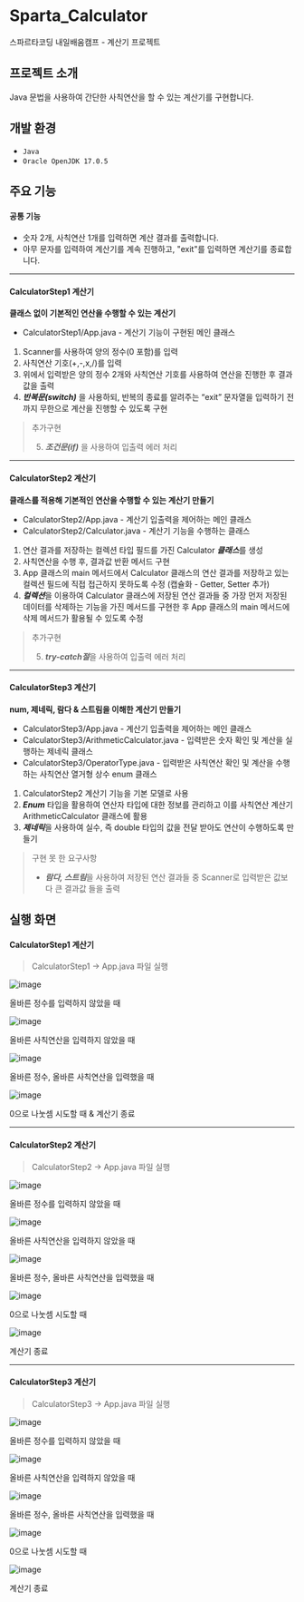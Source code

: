 # Sparta_Calculator
스파르타코딩 내일배움캠프 - 계산기 프로젝트

## 프로젝트 소개
Java 문법을 사용하여 간단한 사칙연산을 할 수 있는 계산기를 구현합니다.

## 개발 환경
- `Java`
- `Oracle OpenJDK 17.0.5`

## 주요 기능
#### 공통 기능
- 숫자 2개, 사칙연산 1개를 입력하면 계산 결과를 출력합니다.
- 아무 문자를 입력하여 계산기를 계속 진행하고, "exit"를 입력하면 계산기를 종료합니다.
--------------------
#### CalculatorStep1 계산기
**클래스 없이 기본적인 연산을 수행할 수 있는 계산기**

- CalculatorStep1/App.java - 계산기 기능이 구현된 메인 클래스

1. Scanner를 사용하여 양의 정수(0 포함)를 입력
2. 사칙연산 기호(+,-,x,/)를 입력
3. 위에서 입력받은 양의 정수 2개와 사칙연산 기호를 사용하여 연산을 진행한 후 결과값을 출력
4. ***반복문(switch)*** 을 사용하되, 반복의 종료를 알려주는 “exit” 문자열을 입력하기 전까지 무한으로 계산을 진행할 수 있도록 구현

>추가구현
>
>5. ***조건문(if)*** 을 사용하여 입출력 에러 처리

--------------------
#### CalculatorStep2 계산기
**클래스를 적용해 기본적인 연산을 수행할 수 있는 계산기 만들기**
- CalculatorStep2/App.java - 계산기 입출력을 제어하는 메인 클래스
- CalculatorStep2/Calculator.java - 계산기 기능을 수행하는 클래스

1. 연산 결과를 저장하는 컬렉션 타입 필드를 가진 Calculator ***클래스***를 생성
2. 사칙연산을 수행 후, 결과값 반환 메서드 구현
3. App 클래스의 main 메서드에서 Calculator 클래스의 연산 결과를 저장하고 있는 컬렉션 필드에 직접 접근하지 못하도록 수정 (캡슐화 - Getter, Setter 추가)
4. ***컬렉션***을 이용하여 Calculator 클래스에 저장된 연산 결과들 중 가장 먼저 저장된 데이터를 삭제하는 기능을 가진 메서드를 구현한 후 App 클래스의 main 메서드에 삭제 메서드가 활용될 수 있도록 수정

>추가구현
>
>5. ***try-catch절***을 사용하여 입출력 에러 처리
--------------------
#### CalculatorStep3 계산기
**num, 제네릭, 람다 & 스트림을 이해한 계산기 만들기**
- CalculatorStep3/App.java - 계산기 입출력을 제어하는 메인 클래스
- CalculatorStep3/ArithmeticCalculator.java - 입력받은 숫자 확인 및 계산을 실행하는 제네릭 클래스
- CalculatorStep3/OperatorType.java - 입력받은 사칙연산 확인 및 계산을 수행하는 사칙연산 열거형 상수 enum 클래스

1. CalculatorStep2 계산기 기능을 기본 모델로 사용
2. ***Enum*** 타입을 활용하여 연산자 타입에 대한 정보를 관리하고 이를 사칙연산 계산기 ArithmeticCalculator 클래스에 활용
3. ***제네릭***을 사용하여 실수, 즉 double 타입의 값을 전달 받아도 연산이 수행하도록 만들기

>구현 못 한 요구사항
>- ***람다, 스트림***을 사용하여 저장된 연산 결과들 중 Scanner로 입력받은 값보다 큰 결과값 들을 출력


## 실행 화면
#### CalculatorStep1 계산기
>CalculatorStep1 -> App.java 파일 실행

![image](https://github.com/user-attachments/assets/78c57616-b8ba-481b-a593-b6c7bfccc5de)

올바른 정수를 입력하지 않았을 때

![image](https://github.com/user-attachments/assets/1c8a46d7-4dc2-405e-97c9-53c39e1bca5c)

올바른 사칙연산을 입력하지 않았을 때

![image](https://github.com/user-attachments/assets/c1a31a46-2309-4963-bc31-e1be85b22639)

올바른 정수, 올바른 사칙연산을 입력했을 때

![image](https://github.com/user-attachments/assets/d4d10758-9745-4958-bc41-808ac932b5b9)

0으로 나눗셈 시도할 때 & 계산기 종료

--------------------
#### CalculatorStep2 계산기
>CalculatorStep2 -> App.java 파일 실행

![image](https://github.com/user-attachments/assets/8cb6aa53-7c0e-40eb-af38-0d5cbda8290c)

올바른 정수를 입력하지 않았을 때

![image](https://github.com/user-attachments/assets/97aae1d8-ad81-4f50-90b6-9a1a7f22106e)

올바른 사칙연산을 입력하지 않았을 때

![image](https://github.com/user-attachments/assets/f8618ff0-df73-4d1e-8db6-c7fc689fa06e)

올바른 정수, 올바른 사칙연산을 입력했을 때

![image](https://github.com/user-attachments/assets/fdb6464a-fd61-45a9-b207-6a0f0f6c82d1)

0으로 나눗셈 시도할 때

![image](https://github.com/user-attachments/assets/f22763bc-0e9f-4367-b0ea-b05e5323d434)

계산기 종료

--------------------
#### CalculatorStep3 계산기
>CalculatorStep3 -> App.java 파일 실행

![image](https://github.com/user-attachments/assets/a5803d56-16d2-4c40-b0e5-177da7dca045)

올바른 정수를 입력하지 않았을 때

![image](https://github.com/user-attachments/assets/3eba013e-140f-4c84-b94b-38337f63fbf2)

올바른 사칙연산을 입력하지 않았을 때

![image](https://github.com/user-attachments/assets/5be57f80-ef2c-46fa-89d6-4a2ea1837a12)

올바른 정수, 올바른 사칙연산을 입력했을 때

![image](https://github.com/user-attachments/assets/d5058df6-b9d0-48bc-b5f8-ad1f992e115a)

0으로 나눗셈 시도할 때

![image](https://github.com/user-attachments/assets/740bbda5-a87c-44b2-95f7-105f121be734)

계산기 종료
